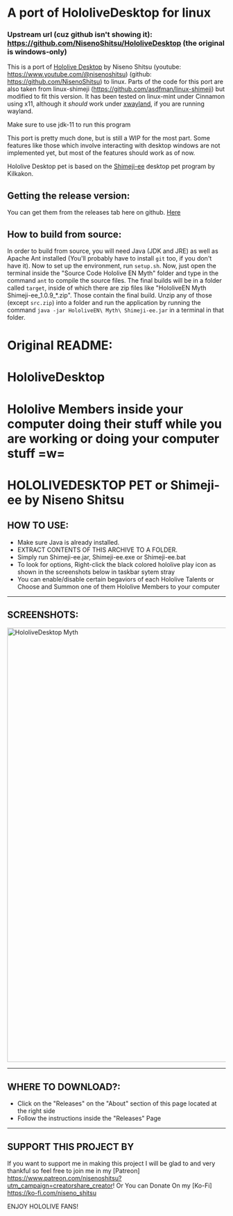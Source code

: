 # A port of HololiveDesktop for linux
### Upstream url (cuz github isn't showing it): https://github.com/NisenoShitsu/HololiveDesktop (the original is windows-only)
This is a port of [Hololive Desktop](https://github.com/NisenoShitsu/HololiveDesktop) by Niseno Shitsu (youtube: https://www.youtube.com/@nisenoshitsu) (github: https://github.com/NisenoShitsu) to linux. Parts of the code for this port are also taken from linux-shimeji (https://github.com/asdfman/linux-shimeji) but modified to fit this version.
It has been tested on linux-mint under Cinnamon using x11, although it _should_ work under [xwayland](https://www.linuxfromscratch.org/blfs/view/git/x/xwayland.html), if you are running wayland.

Make sure to use jdk-11 to run this program

This port is pretty much done, but is still a WIP for the most part. Some features like those which involve interacting with desktop windows are not implemented yet, but most of the features should work as of now.

Hololive Desktop pet is based on the [Shimeji-ee](https://kilkakon.com/shimeji) desktop pet program by Kilkakon.

## Getting the release version:
You can get them from the releases tab here on github. [Here](https://github.com/UncertainProd/HololiveDesktop-linux/releases)

## How to build from source:
In order to build from source, you will need Java (JDK and JRE) as well as Apache Ant installed (You'll probably have to install `git` too, if you don't have it). Now to set up the environment, run `setup.sh`. Now, just open the terminal inside the "Source Code Hololive EN Myth" folder and type in the command `ant` to compile the source files. The final builds will be in a folder called `target`, inside of which there are zip files like "HololiveEN Myth Shimeji-ee_1.0.9_*.zip". Those contain the final build. Unzip any of those (except `src.zip`) into a folder and run the application by running the command `java -jar HololiveEN\ Myth\ Shimeji-ee.jar` in a terminal in that folder.

# Original README:

# HololiveDesktop
Hololive Members inside your computer doing their stuff while you are working or doing your computer stuff =w=
==============================================
HOLOLIVEDESKTOP PET or Shimeji-ee by Niseno Shitsu
==============================================

HOW TO USE:
-----------------------------------
- Make sure Java is already installed.
- EXTRACT CONTENTS OF THIS ARCHIVE TO A FOLDER.
- Simply run Shimeji-ee.jar, Shimeji-ee.exe or Shimeji-ee.bat
- To look for options, Right-click the black colored hololive play icon as shown in the screenshots below in taskbar sytem stray
- You can enable/disable certain begaviors of each Hololive Talents or Choose and Summon one of them Hololive Members to your computer

-----------------------------------
SCREENSHOTS:
-----------------------------------
<img src="https://i.imgur.com/gkfcNGY.png" alt="HololiveDesktop Myth" width="1000">

-----------------------------------
WHERE TO DOWNLOAD?:
-----------------------------------
- Click on the "Releases" on the "About" section of this page located at the right side 
- Follow the instructions inside the "Releases" Page

-----------------------------------
SUPPORT THIS PROJECT BY
-----------------------------------
If you want to support me in making this project I will be glad to and very thankful so feel free to join me in my [Patreon] https://www.patreon.com/nisenoshitsu?utm_campaign=creatorshare_creator!
Or You can Donate On my [Ko-Fi] https://ko-fi.com/niseno_shitsu

ENJOY HOLOLIVE FANS!
